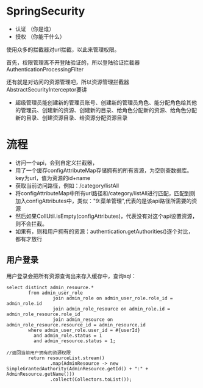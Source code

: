 

# SpringSecurity

- 认证 （你是谁）
- 授权 （你能干什么）

使用众多的拦截器对url拦截，以此来管理权限。

首先，权限管理离不开登陆验证的，所以登陆验证拦截器AuthenticationProcessingFilter

还有就是对访问的资源管理吧，所以资源管理拦截器AbstractSecurityInterceptor要讲







+ 超级管理员能创建新的管理员账号、创建新的管理员角色、能分配角色给其他的管理员、创建新的资源、创建新的目录、给角色分配新的资源、给角色分配新的目录、创建资源目录、给资源分配资源目录







# 流程

+ 访问一个api，会到自定义拦截器，
+ 用了一个缓存configAttributeMap存储拥有的所有资源，为空则查数据库。key为url，值为资源的id+name
+ 获取当前访问路径，例如：/category/listAll
+ 将configAttributeMap中所有url路径和/category/listAll进行匹配，匹配到则加入configAttributes中，类似："9:菜单管理",代表的是该api路径所需要的资源
+ 然后如果CollUtil.isEmpty(configAttributes)，代表没有对这个api设置资源，则不会拦截。
+ 如果有，则和用户拥有的资源：authentication.getAuthorities()逐个对比，都有才放行



## 用户登录

用户登录会把所有资源查询出来存入缓存中，查询sql：

```
select distinct admin_resource.*
        from admin_user_role
                 join admin_role on admin_user_role.role_id = admin_role.id
                 join admin_role_resource on admin_role.id = admin_role_resource.role_id
                 join admin_resource on admin_role_resource.resource_id = admin_resource.id
        where admin_user_role.user_id = #{userId}
          and admin_role.status = 1
          and admin_resource.status = 1;
```



```
//返回当前用户拥有的资源权限
        return resourceList.stream()
                .map(AdminResource -> new SimpleGrantedAuthority(AdminResource.getId() + ":" + AdminResource.getName()))
                .collect(Collectors.toList());
```

